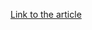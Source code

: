 [Link to the article](https://app.sekoia.io/intelligence/objects/report--0cc062c0-7ad2-4799-9fe3-6d2b043175cf)
